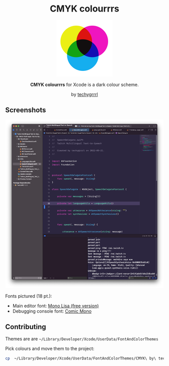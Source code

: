 <h1 align="center">CMYK colourrrs</h1>

<p align="center">
  <img src="cmyk-logo.png" width="180" style="display: inline-block; width: 180px" />
</p>

<p align="center">
  <strong>CMYK colourrrs</strong> for Xcode is a dark colour scheme.
</p>
<p align="center">
  by <a href="https://techygrrrl.stream">techygrrrl</a>
</p>


## Screenshots

![](screenshots/xcode-swift-01.png)

Fonts pictured (18 pt.):

- Main editor font: [Mono Lisa (free version)](https://www.monolisa.dev/)
- Debugging console font: [Comic Mono](https://dtinth.github.io/comic-mono-font/)


## Contributing

Themes are are `~/Library/Developer/Xcode/UserData/FontAndColorThemes`

Pick colours and move them to the project:

```sh
cp  ~/Library/Developer/Xcode/UserData/FontAndColorThemes/CMYK\ by\ techygrrrl.xccolortheme CMYK\ by\ techygrrrl.xccolortheme
```